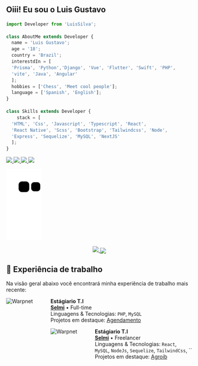   <!-- 
    welcome my readme

    developer: Luis Silvah
    email: luisgsilva21@gmail.com
    date Create: ?

    webSite: https://luissilva.vercel.app/
   -->

## Oiii! Eu sou o Luis Gustavo 
```js
import Developer from 'LuisSilva';

class AboutMe extends Developer {
  name = 'Luis Gustavo';
  age = '18';
  country = 'Brazil';
  interestdIn = [
  'Prisma', 'Python','Django', 'Vue', 'Flutter', 'Swift', 'PHP',
  'vite', 'Java', 'Angular'
  ];
  hobbies = ['Chess', 'Meet cool people'];
  language = ['Spanish', 'English'];
}

class Skills extends Developer {
    stack = [
  'HTML', 'Css', 'Javascript', 'Typescript', 'React', 
  'React Native', 'Scss', 'Bootstrap', 'Tailwindcss', 'Node', 
  'Express', 'Sequelize', 'MySQL', 'NextJS'
  ];
}
```
<p>
<a href="https://www.linkedin.com/in/luis-gustavo-4b35411ab/" rel="nofollow">
  <img src="https://camo.githubusercontent.com/c00f87aeebbec37f3ee0857cc4c20b21fefde8a96caf4744383ebfe44a47fe3f/68747470733a2f2f696d672e736869656c64732e696f2f62616467652f2d4c696e6b6564496e2d2532333030373742353f7374796c653d666f722d7468652d6261646765266c6f676f3d6c696e6b6564696e266c6f676f436f6c6f723d7768697465" data-canonical-src="https://img.shields.io/badge/-LinkedIn-%230077B5?style=for-the-badge&amp;logo=linkedin&amp;logoColor=white" style="max-width:100%;">
  </a>
<a href="https://www.instagram.com/_luis.silvah/" rel="nofollow">
  <img src="https://camo.githubusercontent.com/acaa286597b43c96dc02b69b90de15a65c52063e31835b763a061cc815f64bac/68747470733a2f2f696d672e736869656c64732e696f2f62616467652f2d496e7374616772616d2d2532334534343035463f7374796c653d666f722d7468652d6261646765266c6f676f3d696e7374616772616d266c6f676f436f6c6f723d7768697465" data-canonical-src="https://img.shields.io/badge/-Instagram-%23E4405F?style=for-the-badge&amp;logo=instagram&amp;logoColor=white" style="max-width:100%;">
  </a>
  <a  href="mailto:luisgsilva21@gmail.com" rel="nofollow" >
    <img src="https://img.shields.io/badge/-Gmail-%23333?style=for-the-badge&logo=gmail&logoColor=white" target="_blank">
  </a>
  <a href="https://www.github.com/LuisSilvah" rel="nofollow">
  <img src="https://img.shields.io/github/followers/LuisSilvah.svg?style=for-the-badge&logo=github&logoColor=white&label=Follow&maxAge=23333?" style="max-width:100%;">
  </a> 
</p>
  
![snake animation](https://github.com/LuisSilvah/LuisSilvah/blob/output/github-contribution-grid-snake.svg)

 <div align="center">
  <a href="https://github.com/LuisSilvah">
  <img height="180em" src="https://github-readme-stats.vercel.app/api?username=LuisSilvah&show_icons=true&theme=dracula&include_all_commits=true&count_private=true"/>
    <a href="https://github.com/LuisSilvah">
  <img align="center" src="https://github-readme-stats.vercel.app/api/top-langs/?username=LuisSilvah&theme=dracula&hide_langs_below=1" />
</a>
</div>

  ## :briefcase: Experiência de trabalho

  Na visão geral abaixo você encontrará minha experiência de trabalho mais recente:

[<img align="left" height="94px" width="120px" alt="Warpnet" src="https://pt-br.selmi.com.br/assets/img/selmi-logo.svg"/>](https://www.selmi.com.br/)

**Estágiario T.I** \
[**Selmi**](https://www.selmi.com.br/) • Full-time \
Linguagens & Tecnologias: `PHP`, `MySQL`\
Projetos em destaque: [Agendamento]()
<br/>

[<img align="left" height="94px" width="120px" alt="Warpnet" src="https://agroib.vercel.app/static/media/Logo_complete.4c18c653cabbade15f17.png"/>](https://www.selmi.com.br/)

**Estágiario T.I** \
[**Selmi**](https://www.agroib.vercel.app/) • Freelancer \
Linguagens & Tecnologias: `React`, `MySQL`, `NodeJs`, `Sequelize`, `TailwindCss`, ``\
Projetos em destaque: [Agroib](https://www.agroib.vercel.app/)
<br/>


  



